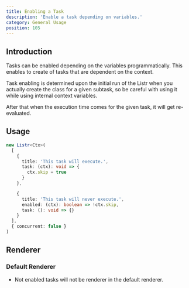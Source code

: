 ```yaml
---
title: Enabling a Task
description: 'Enable a task depending on variables.'
category: General Usage
position: 105
---
```


## Introduction

Tasks can be enabled depending on the variables programmatically. This enables to create of tasks that are dependent on the context.

<alert type="warning">

Task enabling is determined upon the initial run of the Listr when you actually create the class for a given subtask, so be careful with using it while using internal context variables.

After that when the execution time comes for the given task, it will get re-evaluated.

</alert>

## Usage

<ExampleAlert :example="{ link: 'https://github.com/cenk1cenk2/listr2/tree/master/examples/task-enable.example.ts', name: 'examples section' }"></ExampleAlert>

```typescript
new Listr<Ctx>(
  [
    {
      title: 'This task will execute.',
      task: (ctx): void => {
        ctx.skip = true
      }
    },

    {
      title: 'This task will never execute.',
      enabled: (ctx): boolean => !ctx.skip,
      task: (): void => {}
    }
  ],
  { concurrent: false }
)
```

## Renderer

### Default Renderer

- Not enabled tasks will not be renderer in the default renderer.
